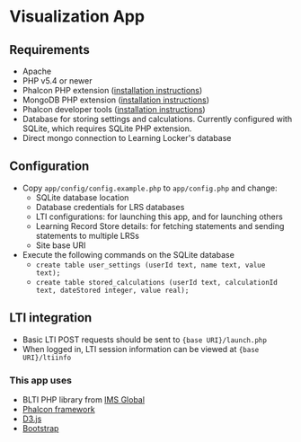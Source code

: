 # Visualization App

## Requirements
- Apache
- PHP v5.4 or newer
- Phalcon PHP extension ([installation instructions](https://phalconphp.com/en/download))
- MongoDB PHP extension ([installation instructions](http://us3.php.net/manual/en/mongo.installation.php))
- Phalcon developer tools ([installation instructions](http://phalcon-php-framework-documentation.readthedocs.org/en/latest/reference/tools.html))
- Database for storing settings and calculations. Currently configured with SQLite, which requires SQLite PHP extension.
- Direct mongo connection to Learning Locker's database

## Configuration
- Copy `app/config/config.example.php` to `app/config.php` and change:
	- SQLite database location
	- Database credentials for LRS databases
	- LTI configurations: for launching this app, and for launching others
	- Learning Record Store details: for fetching statements and sending statements to multiple LRSs
	- Site base URI
- Execute the following commands on the SQLite database
	- `create table user_settings (userId text, name text, value text);`
	- `create table stored_calculations (userId text, calculationId text, dateStored integer, value real);`

## LTI integration
- Basic LTI POST requests should be sent to `{base URI}/launch.php`
- When logged in, LTI session information can be viewed at `{base URI}/ltiinfo`

### This app uses
- BLTI PHP library from [IMS Global](http://developers.imsglobal.org/phpcode.html)
- [Phalcon framework](https://phalconphp.com/en/)
- [D3.js](http://d3js.org)
- [Bootstrap](http://getbootstrap.com/)
